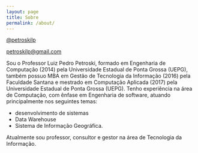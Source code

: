 ```yaml
---
layout: page
title: Sobre
permalink: /about/
---
```


<i class="fab fa-github-alt fa-2x" aria-hidden="true"></i>
[@petroskilp](https://github.com/petroskilp)

<i class="fas fa-mail-bulk fa-2x" aria-hidden="true"></i> <a href="mailto://petroskilp@gmail.com" target="_blank">petroskilp@gmail.com</a>

Sou o Professor Luiz Pedro Petroski, formado em Engenharia de Computação (2014) pela Universidade Estadual de Ponta Grossa (UEPG), também possuo MBA em Gestão de Tecnologia da Informação (2016) pela Faculdade Santana e mestrado em Computação Aplicada (2017) pela Universidade Estadual de Ponta Grossa (UEPG).
Tenho experiência na área de Computação, com ênfase em Engenharia de software, atuando principalmente nos seguintes temas: 
- desenvolvimento de sistemas
- Data Warehouse
- Sistema de Informação Geográfica.

Atualmente sou professor, consultor e gestor na área de Tecnologia da Informação.